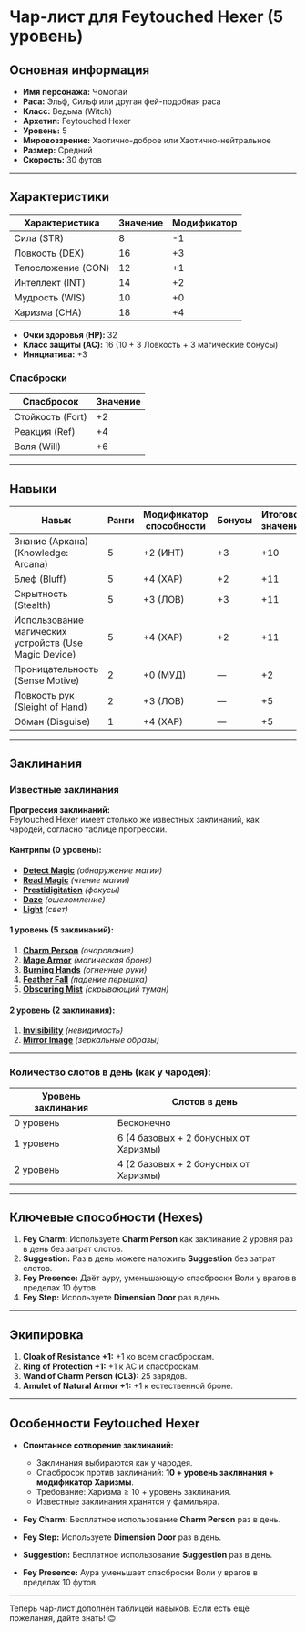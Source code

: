 # Чар-лист для Feytouched Hexer (5 уровень)

## Основная информация
- **Имя персонажа:** Чомопай
- **Раса:** Эльф, Сильф или другая фей-подобная раса
- **Класс:** Ведьма (Witch)
- **Архетип:** Feytouched Hexer
- **Уровень:** 5
- **Мировоззрение:** Хаотично-доброе или Хаотично-нейтральное
- **Размер:** Средний
- **Скорость:** 30 футов

---

## Характеристики
| Характеристика | Значение | Модификатор |
|----------------|----------|-------------|
| Сила (STR)     | 8        | -1          |
| Ловкость (DEX) | 16       | +3          |
| Телосложение (CON) | 12    | +1          |
| Интеллект (INT)| 14       | +2          |
| Мудрость (WIS) | 10       | +0          |
| Харизма (CHA)  | 18       | +4          |

- **Очки здоровья (HP):** 32
- **Класс защиты (AC):** 16 (10 + 3 Ловкость + 3 магические бонусы)
- **Инициатива:** +3

### Спасброски
| Спасбросок     | Значение |
|----------------|----------|
| Стойкость (Fort) | +2     |
| Реакция (Ref)    | +4     |
| Воля (Will)      | +6     |

---

## Навыки
| Навык                           | Ранги | Модификатор способности | Бонусы | Итоговое значение |
|---------------------------------|-------|--------------------------|--------|-------------------|
| Знание (Аркана) (Knowledge: Arcana) | 5     | +2 (ИНТ)               | +3     | +10              |
| Блеф (Bluff)                    | 5     | +4 (ХАР)               | +2     | +11              |
| Скрытность (Stealth)            | 5     | +3 (ЛОВ)               | +3     | +11              |
| Использование магических устройств (Use Magic Device) | 5 | +4 (ХАР) | +2 | +11              |
| Проницательность (Sense Motive) | 2     | +0 (МУД)               | —      | +2               |
| Ловкость рук (Sleight of Hand)  | 2     | +3 (ЛОВ)               | —      | +5               |
| Обман (Disguise)                | 1     | +4 (ХАР)               | —      | +5               |

---

## Заклинания

### Известные заклинания
**Прогрессия заклинаний:**  
Feytouched Hexer имеет столько же известных заклинаний, как чародей, согласно таблице прогрессии.

#### Кантрипы (0 уровень):
- **[Detect Magic](https://www.d20pfsrd.com/magic/all-spells/d/detect-magic/)** *(обнаружение магии)*  
- **[Read Magic](https://www.d20pfsrd.com/magic/all-spells/r/read-magic/)** *(чтение магии)*  
- **[Prestidigitation](https://www.d20pfsrd.com/magic/all-spells/p/prestidigitation/)** *(фокусы)*  
- **[Daze](https://www.d20pfsrd.com/magic/all-spells/d/daze/)** *(ошеломление)*  
- **[Light](https://www.d20pfsrd.com/magic/all-spells/l/light/)** *(свет)*  

#### 1 уровень (5 заклинаний):
1. **[Charm Person](https://www.d20pfsrd.com/magic/all-spells/c/charm-person/)** *(очарование)*
2. **[Mage Armor](https://www.d20pfsrd.com/magic/all-spells/m/mage-armor/)** *(магическая броня)*
3. **[Burning Hands](https://www.d20pfsrd.com/magic/all-spells/b/burning-hands/)** *(огненные руки)*
4. **[Feather Fall](https://www.d20pfsrd.com/magic/all-spells/f/feather-fall/)** *(падение перышка)*
5. **[Obscuring Mist](https://www.d20pfsrd.com/magic/all-spells/o/obscuring-mist/)** *(скрывающий туман)*

#### 2 уровень (2 заклинания):
1. **[Invisibility](https://www.d20pfsrd.com/magic/all-spells/i/invisibility/)** *(невидимость)*
2. **[Mirror Image](https://www.d20pfsrd.com/magic/all-spells/m/mirror-image/)** *(зеркальные образы)*

---

### Количество слотов в день (как у чародея):
| Уровень заклинания | Слотов в день |
|--------------------|---------------|
| 0 уровень          | Бесконечно    |
| 1 уровень          | 6 (4 базовых + 2 бонусных от Харизмы) |
| 2 уровень          | 4 (2 базовых + 2 бонусных от Харизмы) |

---

## Ключевые способности (Hexes)

1. **Fey Charm:** Используете **Charm Person** как заклинание 2 уровня раз в день без затрат слотов.
2. **Suggestion:** Раз в день можете наложить **Suggestion** без затрат слотов.
3. **Fey Presence:** Даёт ауру, уменьшающую спасброски Воли у врагов в пределах 10 футов.
4. **Fey Step:** Используете **Dimension Door** раз в день.

---

## Экипировка
1. **Cloak of Resistance +1:** +1 ко всем спасброскам.
2. **Ring of Protection +1:** +1 к AC и спасброскам.
3. **Wand of Charm Person (CL3):** 25 зарядов.
4. **Amulet of Natural Armor +1:** +1 к естественной броне.

---

## Особенности Feytouched Hexer
- **Спонтанное сотворение заклинаний:**  
  - Заклинания выбираются как у чародея.  
  - Спасбросок против заклинаний: **10 + уровень заклинания + модификатор Харизмы**.  
  - Требование: Харизма ≥ 10 + уровень заклинания.  
  - Известные заклинания хранятся у фамильяра.  

- **Fey Charm:** Бесплатное использование **Charm Person** раз в день.  
- **Fey Step:** Используете **Dimension Door** раз в день.  
- **Suggestion:** Бесплатное использование **Suggestion** раз в день.  
- **Fey Presence:** Аура уменьшает спасброски Воли у врагов в пределах 10 футов.

---

Теперь чар-лист дополнён таблицей навыков. Если есть ещё пожелания, дайте знать! 😊
